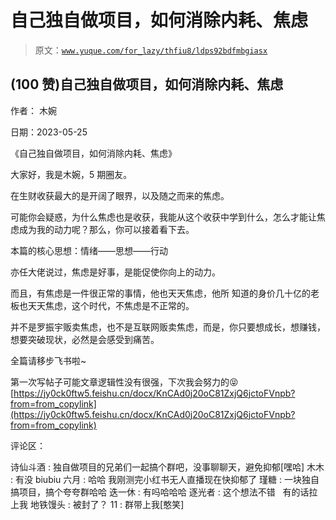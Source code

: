 # 自己独自做项目，如何消除内耗、焦虑

> 原文：[`www.yuque.com/for_lazy/thfiu8/ldps92bdfmbgiasx`](https://www.yuque.com/for_lazy/thfiu8/ldps92bdfmbgiasx)



## (100 赞)自己独自做项目，如何消除内耗、焦虑 

作者： 木婉 

日期：2023-05-25 

《自己独自做项目，如何消除内耗、焦虑》 

大家好，我是木婉，5 期圈友。 

在生财收获最大的是开阔了眼界，以及随之而来的焦虑。 

可能你会疑惑，为什么焦虑也是收获，我能从这个收获中学到什么，怎么才能让焦虑成为我的动力呢？那么，你可以接着看下去。 

本篇的核心思想：情绪——思想——行动 

亦任大佬说过，焦虑是好事，是能促使你向上的动力。 

而且，有焦虑是一件很正常的事情，他也天天焦虑，他所 知道的身价几十亿的老板也天天焦虑，这个时代，不焦虑是不正常的。 

并不是罗振宇贩卖焦虑，也不是互联网贩卖焦虑，而是，你只要想成长，想赚钱，想要突破现状，必然是会感受到痛苦。 

全篇请移步飞书啦~ 

第一次写帖子可能文章逻辑性没有很强，下次我会努力的😝[https://jy0ck0ftw5.feishu.cn/docx/KnCAd0j20oC81ZxjQ6jctoFVnpb?from=from_copylink](https://jy0ck0ftw5.feishu.cn/docx/KnCAd0j20oC81ZxjQ6jctoFVnpb?from=from_copylink) 

评论区： 

诗仙斗酒 : 独自做项目的兄弟们一起搞个群吧，没事聊聊天，避免抑郁[嘿哈] 木木 : 有没 biubiu 六月 : 哈哈 我刚测完小红书无人直播现在快抑郁了 瑾糖 : 一块独自搞项目，搞个夸夸群哈哈 迭一休 : 有吗哈哈哈 逐光者 : 这个想法不错   有的话拉上我 地铁馒头 : 被封了？ 11 : 群带上我[憨笑]
